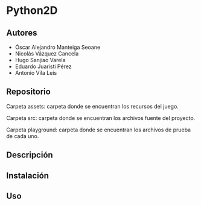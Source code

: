 # Python2D

## Autores

- Óscar Alejandro Manteiga Seoane
- Nicolás Vázquez Cancela
- Hugo Sanjiao Varela
- Eduardo Juaristi Pérez
- Antonio Vila Leis

## Repositorio

Carpeta assets: carpeta donde se encuentran los recursos del juego.

Carpeta src: carpeta donde se encuentran los archivos fuente del proyecto.

Carpeta playground: carpeta donde se encuentran los archivos de prueba de cada uno.

## Descripción

## Instalación

## Uso
